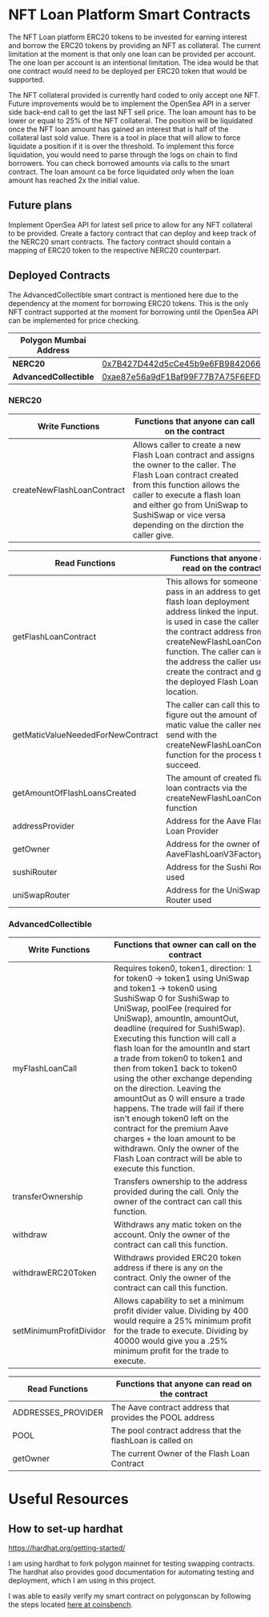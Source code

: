 # NFT Loan Platform Smart Contracts
The NFT Loan platform ERC20 tokens to be invested for earning interest and borrow the ERC20 tokens by providing an NFT as collateral. The current limitation at the moment is that only one loan can be provided per account. The one loan per account is an intentional limitation. The idea would be that one contract would need to be deployed per ERC20 token that would be supported. 

The NFT collateral provided is currently hard coded to only accept one NFT. Future improvements would be to implement the OpenSea API in a server side back-end call to get the last NFT sell price. The loan amount has to be lower or equal to 25% of the NFT collateral. The position will be liquidated once the NFT loan amount has gained an interest that is half of the collateral last sold value. There is a tool in place that will allow to force liquidate a position if it is over the threshold. To implement this force liquidation, you would need to parse through the logs on chain to find borrowers. You can check borrowed amounts via calls to the smart contract. The loan amount ca be force liquidated only when the loan amount has reached 2x the initial value.


## Future plans
Implement OpenSea API for latest sell price to allow for any NFT collateral to be provided. Create a factory contract that can deploy and keep track of the NERC20 smart contracts. The factory contract should contain a mapping of ERC20 token to the respective NERC20 counterpart.

## Deployed Contracts
The AdvancedCollectible smart contract is mentioned here due to the dependency at the moment for borrowing ERC20 tokens. This is the only NFT contract supported at the moment for borrowing until the OpenSea API can be implemented for price checking.

| **Polygon Mumbai Address** | |
| ----------- | ----------- |
| **NERC20** | [0x7B427D442d5cCe45b9e6FB984206605B3c97f64D](https://mumbai.polygonscan.com/address/0x7B427D442d5cCe45b9e6FB984206605B3c97f64D) |
| **AdvancedCollectible** | [0xae87e56a9dF1Baf99F77B7A75F6EFDFD03bc41e5](https://mumbai.polygonscan.com/address/0xae87e56a9dF1Baf99F77B7A75F6EFDFD03bc41e5) |

### NERC20
| Write Functions | Functions that anyone can call on the contract |
| ----------- | ----------- |
| createNewFlashLoanContract | Allows caller to create a new Flash Loan contract and assigns the owner to the caller. The Flash Loan contract created from this function allows the caller to execute a flash loan and either go from UniSwap to SushiSwap or vice versa depending on the dirction the caller give. |

| Read Functions | Functions that anyone can read on the contract |
| ----------- | ----------- |
| getFlashLoanContract | This allows for someone to pass in an address to get the flash loan deployment address linked the input. This is used in case the caller lost the contract address from the createNewFlashLoanContract function. The caller can input the address the caller used to create the contract and get the deployed Flash Loan location. |
| getMaticValueNeededForNewContract | The caller can call this to figure out the amount of matic value the caller need to send with the createNewFlashLoanContract function for the process to succeed. |
| getAmountOfFlashLoansCreated | The amount of created flash loan contracts via the createNewFlashLoanContract function |
| addressProvider | Address for the Aave Flash Loan Provider |
| getOwner | Address for the owner of the AaveFlashLoanV3Factory |
| sushiRouter | Address for the Sushi Router used |
| uniSwapRouter | Address for the UniSwap Router used |

### AdvancedCollectible

| Write Functions | Functions that owner can call on the contract |
| ----------- | ----------- |
| myFlashLoanCall | Requires token0, token1, direction: 1 for token0 -> token1 using UniSwap and token1 -> token0 using SushiSwap 0 for SushiSwap to UniSwap, poolFee (required for UniSwap), amountIn, amountOut, deadline (required for SushiSwap). Executing this function will call a flash loan for the amountIn and start a trade from token0 to token1 and then from token1 back to token0 using the other exchange depending on the direction. Leaving the amountOut as 0 will ensure a trade happens. The trade will fail if there isn't enough token0 left on the contract for the premium Aave charges + the loan amount to be withdrawn. Only the owner of the Flash Loan contract will be able to execute this function. |
| transferOwnership | Transfers ownership to the address provided during the call. Only the owner of the contract can call this function. |
| withdraw | Withdraws any matic token on the account. Only the owner of the contract can call this function. |
| withdrawERC20Token | Withdraws provided ERC20 token address if there is any on the contract. Only the owner of the contract can call this function. |
| setMinimumProfitDividor | Allows capability to set a minimum profit divider value. Dividing by 400 would require a 25% minimum profit for the trade to execute. Dividing by 40000 would give you a .25% minimum profit for the trade to execute. |

| Read Functions | Functions that anyone can read on the contract |
| ----------- | ----------- |
| ADDRESSES_PROVIDER | The Aave contract address that provides the POOL address |
| POOL | The pool contract address that the flashLoan is called on |
| getOwner | The current Owner of the Flash Loan Contract |

# Useful Resources

## How to set-up hardhat
https://hardhat.org/getting-started/

I am using hardhat to fork polygon mainnet for testing swapping contracts. The hardhat also provides good documentation for automating testing and deployment, which I am using in this project.

I was able to easily verify my smart contract on polygonscan by following the steps located [here at coinsbench](https://coinsbench.com/verify-smart-contract-on-polygonscan-using-hardhat-9b8331dbd888).
